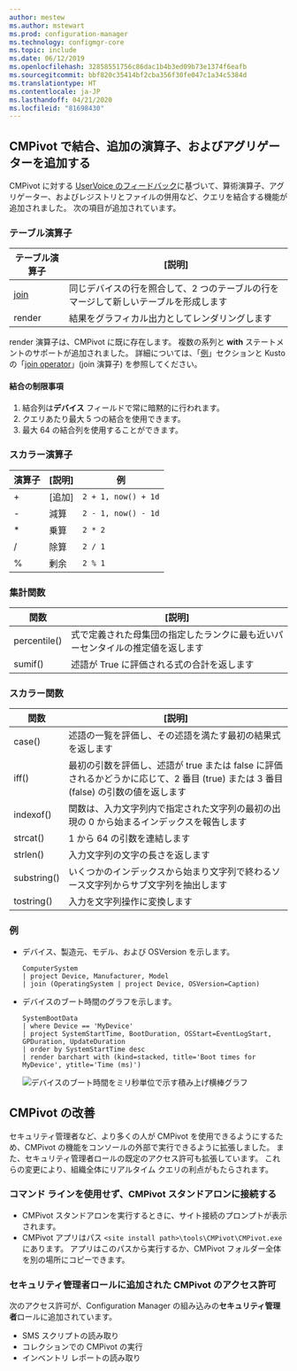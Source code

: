 ```yaml
---
author: mestew
ms.author: mstewart
ms.prod: configuration-manager
ms.technology: configmgr-core
ms.topic: include
ms.date: 06/12/2019
ms.openlocfilehash: 32858551756c86dac1b4b3ed09b73e1374f6eafb
ms.sourcegitcommit: bbf820c35414bf2cba356f30fe047c1a34c5384d
ms.translationtype: HT
ms.contentlocale: ja-JP
ms.lasthandoff: 04/21/2020
ms.locfileid: "81698430"
---
```

## <a name="add-joins-additional-operators-and-aggregators-in-cmpivot"></a><a name="bkmk_cmpivot"></a> CMPivot で結合、追加の演算子、およびアグリゲーターを追加する
<!--4054074-->
 CMPivot に対する [UserVoice のフィードバック](https://configurationmanager.uservoice.com/forums/300492-ideas/suggestions/35636239-cmpivot-additional-operators-and-joins)に基づいて、算術演算子、アグリゲーター、およびレジストリとファイルの併用など、クエリを結合する機能が追加されました。 次の項目が追加されています。

### <a name="table-operators"></a>テーブル演算子

|テーブル演算子| [説明]|
|-----|-----|
| [join](https://docs.microsoft.com/azure/kusto/query/joinoperator)| 同じデバイスの行を照合して、2 つのテーブルの行をマージして新しいテーブルを形成します|
|render|結果をグラフィカル出力としてレンダリングします|

render 演算子は、CMPivot に既に存在します。 複数の系列と **with** ステートメントのサポートが追加されました。 詳細については、「[例](#bkmk_cmpivot-examples)」セクションと Kusto の「[join operator](https://docs.microsoft.com/azure/kusto/query/joinoperator)」(join 演算子) を参照してください。 

#### <a name="limitations-for-joins"></a>結合の制限事項

1. 結合列は**デバイス** フィールドで常に暗黙的に行われます。
1. クエリあたり最大 5 つの結合を使用できます。
1. 最大 64 の結合列を使用することができます。

### <a name="scalar-operators"></a>スカラー演算子

|演算子| [説明]|例|
|-----|-----|-----|
| + | [追加]| `2 + 1, now() + 1d`|
| - |  減算| `2 - 1, now() - 1d`|
| * | 乗算| `2 * 2`|
| / | 除算 | `2 / 1`|
| % | 剰余 | `2 % 1`

### <a name="aggregation-functions"></a>集計関数

|関数| [説明]|
|-----|-----|
| percentile()| 式で定義された母集団の指定したランクに最も近いパーセンタイルの推定値を返します|
| sumif() | 述語が True に評価される式の合計を返します|

### <a name="scalar-functions"></a>スカラー関数

|関数| [説明]|
|-----|-----|
| case()| 述語の一覧を評価し、その述語を満たす最初の結果式を返します |
| iff() | 最初の引数を評価し、述語が true または false に評価されるかどうかに応じて、2 番目 (true) または 3 番目 (false) の引数の値を返します|
 | indexof() | 関数は、入力文字列内で指定された文字列の最初の出現の 0 から始まるインデックスを報告します|
| strcat() | 1 から 64 の引数を連結します |
| strlen()| 入力文字列の文字の長さを返します|
| substring() | いくつかのインデックスから始まり文字列で終わるソース文字列からサブ文字列を抽出します |
| tostring() | 入力を文字列操作に変換します |


### <a name="examples"></a><a name="bkmk_cmpivot-examples"></a> 例

- デバイス、製造元、モデル、および OSVersion を示します。

   ``` Kusto
   ComputerSystem
   | project Device, Manufacturer, Model
   | join (OperatingSystem | project Device, OSVersion=Caption)
   ```

- デバイスのブート時間のグラフを示します。

   ``` Kusto
   SystemBootData
   | where Device == 'MyDevice'
   | project SystemStartTime, BootDuration, OSStart=EventLogStart, GPDuration, UpdateDuration
   | order by SystemStartTime desc
   | render barchart with (kind=stacked, title='Boot times for MyDevice', ytitle='Time (ms)')
   ```
 
   ![デバイスのブート時間をミリ秒単位で示す積み上げ横棒グラフ](../../media/4054074-render-using-with-statement.png)


## <a name="improvements-to-cmpivot"></a>CMPivot の改善

セキュリティ管理者など、より多くの人が CMPivot を使用できるようにするため、CMPivot の機能をコンソールの外部で実行できるように拡張しました。 また、セキュリティ管理者ロールの既定のアクセス許可も拡張しています。 これらの変更により、組織全体にリアルタイム クエリの利点がもたらされます。

### <a name="connect-to-cmpivot-standalone-without-using-the-command-line"></a>コマンド ラインを使用せず、CMPivot スタンドアロンに接続する
<!--4619340-->

- CMPivot スタンドアロンを実行するときに、サイト接続のプロンプトが表示されます。 
- CMPivot アプリはパス `<site install path>\tools\CMPivot\CMPivot.exe` にあります。 アプリはこのパスから実行するか、CMPivot フォルダー全体を別の場所にコピーできます。
 
### <a name="added-cmpivot-permissions-to-the-security-administrator-role"></a>セキュリティ管理者ロールに追加された CMPivot のアクセス許可
<!--4683130-->

次のアクセス許可が、Configuration Manager の組み込みの**セキュリティ管理者**ロールに追加されています。
- SMS スクリプトの読み取り
- コレクションでの CMPivot の実行
- インベントリ レポートの読み取り

